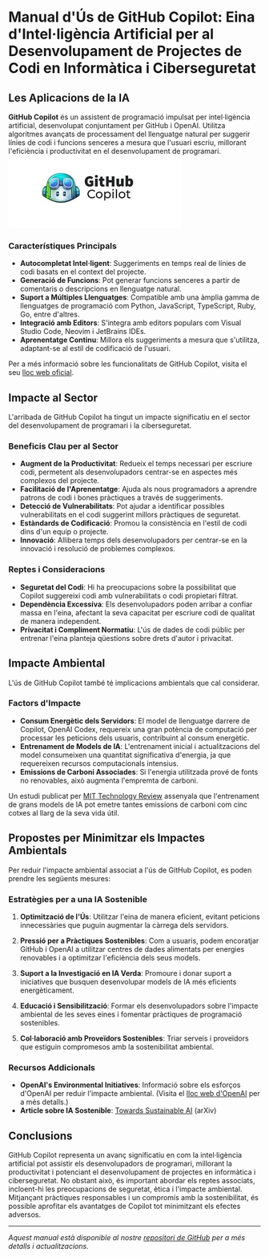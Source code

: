 # Manual d'Ús de GitHub Copilot: Eina d'Intel·ligència Artificial per al Desenvolupament de Projectes de Codi en Informàtica i Ciberseguretat

## Les Aplicacions de la IA

**GitHub Copilot** és un assistent de programació impulsat per intel·ligència artificial, desenvolupat conjuntament per GitHub i OpenAI. Utilitza algoritmes avançats de processament del llenguatge natural per suggerir línies de codi i funcions senceres a mesura que l'usuari escriu, millorant l'eficiència i productivitat en el desenvolupament de programari.
![Github Copilot](/imagen/Github_copilot.jpeg)
### Característiques Principals

- **Autocompletat Intel·ligent**: Suggeriments en temps real de línies de codi basats en el context del projecte.
- **Generació de Funcions**: Pot generar funcions senceres a partir de comentaris o descripcions en llenguatge natural.
- **Suport a Múltiples Llenguatges**: Compatible amb una àmplia gamma de llenguatges de programació com Python, JavaScript, TypeScript, Ruby, Go, entre d'altres.
- **Integració amb Editors**: S'integra amb editors populars com Visual Studio Code, Neovim i JetBrains IDEs.
- **Aprenentatge Continu**: Millora els suggeriments a mesura que s'utilitza, adaptant-se al estil de codificació de l'usuari.

Per a més informació sobre les funcionalitats de GitHub Copilot, visita el seu [lloc web oficial](https://copilot.github.com/).

## Impacte al Sector

L'arribada de GitHub Copilot ha tingut un impacte significatiu en el sector del desenvolupament de programari i la ciberseguretat.

### Beneficis Clau per al Sector

- **Augment de la Productivitat**: Redueix el temps necessari per escriure codi, permetent als desenvolupadors centrar-se en aspectes més complexos del projecte.
- **Facilitació de l'Aprenentatge**: Ajuda als nous programadors a aprendre patrons de codi i bones pràctiques a través de suggeriments.
- **Detecció de Vulnerabilitats**: Pot ajudar a identificar possibles vulnerabilitats en el codi suggerint millors pràctiques de seguretat.
- **Estàndards de Codificació**: Promou la consistència en l'estil de codi dins d'un equip o projecte.
- **Innovació**: Allibera temps dels desenvolupadors per centrar-se en la innovació i resolució de problemes complexos.

### Reptes i Consideracions

- **Seguretat del Codi**: Hi ha preocupacions sobre la possibilitat que Copilot suggereixi codi amb vulnerabilitats o codi propietari filtrat.
- **Dependència Excessiva**: Els desenvolupadors poden arribar a confiar massa en l'eina, afectant la seva capacitat per escriure codi de qualitat de manera independent.
- **Privacitat i Compliment Normatiu**: L'ús de dades de codi públic per entrenar l'eina planteja qüestions sobre drets d'autor i privacitat.

## Impacte Ambiental

L'ús de GitHub Copilot també té implicacions ambientals que cal considerar.

### Factors d'Impacte

- **Consum Energètic dels Servidors**: El model de llenguatge darrere de Copilot, OpenAI Codex, requereix una gran potència de computació per processar les peticions dels usuaris, contribuint al consum energètic.
- **Entrenament de Models de IA**: L'entrenament inicial i actualitzacions del model consumeixen una quantitat significativa d'energia, ja que requereixen recursos computacionals intensius.
- **Emissions de Carboni Associades**: Si l'energia utilitzada prové de fonts no renovables, això augmenta l'empremta de carboni.

Un estudi publicat per [MIT Technology Review](https://www.technologyreview.com/2019/06/06/239031/training-a-single-ai-model-can-emit-as-much-carbon-as-five-cars-in-their-lifetimes/) assenyala que l'entrenament de grans models de IA pot emetre tantes emissions de carboni com cinc cotxes al llarg de la seva vida útil.

## Propostes per Minimitzar els Impactes Ambientals

Per reduir l'impacte ambiental associat a l'ús de GitHub Copilot, es poden prendre les següents mesures:

### Estratègies per a una IA Sostenible

1. **Optimització de l'Ús**: Utilitzar l'eina de manera eficient, evitant peticions innecessàries que puguin augmentar la càrrega dels servidors.

2. **Pressió per a Pràctiques Sostenibles**: Com a usuaris, podem encoratjar GitHub i OpenAI a utilitzar centres de dades alimentats per energies renovables i a optimitzar l'eficiència dels seus models.

3. **Suport a la Investigació en IA Verda**: Promoure i donar suport a iniciatives que busquen desenvolupar models de IA més eficients energèticament.

4. **Educació i Sensibilització**: Formar els desenvolupadors sobre l'impacte ambiental de les seves eines i fomentar pràctiques de programació sostenibles.

5. **Col·laboració amb Proveïdors Sostenibles**: Triar serveis i proveïdors que estiguin compromesos amb la sostenibilitat ambiental.

### Recursos Addicionals

- **OpenAI's Environmental Initiatives**: Informació sobre els esforços d'OpenAI per reduir l'impacte ambiental. (Visita el [lloc web d'OpenAI](https://openai.com/) per a més detalls.)
- **Article sobre IA Sostenible**: [Towards Sustainable AI](https://arxiv.org/abs/1907.05417) (arXiv)

## Conclusions

GitHub Copilot representa un avanç significatiu en com la intel·ligència artificial pot assistir els desenvolupadors de programari, millorant la productivitat i potenciant el desenvolupament de projectes en informàtica i ciberseguretat. No obstant això, és important abordar els reptes associats, incloent-hi les preocupacions de seguretat, ètica i l'impacte ambiental. Mitjançant pràctiques responsables i un compromís amb la sostenibilitat, és possible aprofitar els avantatges de Copilot tot minimitzant els efectes adversos.

---

*Aquest manual està disponible al nostre [repositori de GitHub](https://github.com/nomdelusuari/nomdelrepositori) per a més detalls i actualitzacions.*
